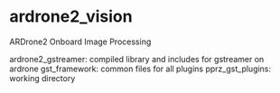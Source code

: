 ardrone2_vision
===============

ARDrone2 Onboard Image Processing


ardrone2_gstreamer:	compiled library and includes for gstreamer on ardrone
gst_framework:		common files for all plugins
pprz_gst_plugins:	working directory

